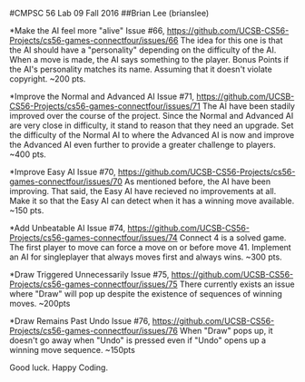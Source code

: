 #CMPSC 56 Lab 09 Fall 2016
##Brian Lee (brianslee)


*Make the AI feel more "alive"
Issue #66, https://github.com/UCSB-CS56-Projects/cs56-games-connectfour/issues/66
The idea for this one is that the AI should have a "personality" depending on the difficulty of the AI. When a move is made, the AI
says something to the player. Bonus Points if the AI's personality matches its name. Assuming that it doesn't violate copyright.
~200 pts.

*Improve the Normal and Advanced AI
Issue #71, https://github.com/UCSB-CS56-Projects/cs56-games-connectfour/issues/71
The AI have been stadily improved over the course of the project. Since the Normal and Advanced AI are very close in difficulty, it
stand to reason that they need an upgrade. Set the difficulty of the Normal AI to where the Advanced AI is now and improve the
Advanced AI even further to provide a greater challenge to players.
~400 pts.

*Improve Easy AI
Issue #70, https://github.com/UCSB-CS56-Projects/cs56-games-connectfour/issues/70
As mentioned before, the AI have been improving. That said, the Easy AI have recieved no improvements at all. Make it so that the 
Easy AI can detect when it has a winning move available.
~150 pts.

*Add Unbeatable AI
Issue #74, https://github.com/UCSB-CS56-Projects/cs56-games-connectfour/issues/74
Connect 4 is a solved game. The first player to move can force a move on or before move 41. Implement an AI for singleplayer that always moves first and always wins. 
~300 pts.

*Draw Triggered Unnecessarily
Issue #75, https://github.com/UCSB-CS56-Projects/cs56-games-connectfour/issues/75
There currently exists an issue where "Draw" will pop up despite the existence of sequences of winning moves.
~200pts

*Draw Remains Past Undo
Issue #76, https://github.com/UCSB-CS56-Projects/cs56-games-connectfour/issues/76
When "Draw" pops up, it doesn't go away when "Undo" is pressed even if "Undo" opens up a winning move sequence.
~150pts


Good luck. Happy Coding.
